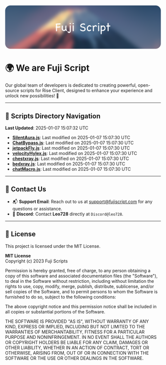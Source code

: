 ![Banner](.github/b.webp)

# 🌍 **We are Fuji Script**

Our global team of developers is dedicated to creating powerful, open-source scripts for Rise Client, designed to enhance your experience and unlock new possibilities! 🌟

---
<!-- SCRIPTS_NAVIGATION_START -->
## 📂 **Scripts Directory Navigation**

**Last Updated**: 2025-01-07 15:07:32 UTC

- **[SilentAura.js](scripts/SilentAura.js)**: Last modified on 2025-01-07 15:07:30 UTC
- **[ChatBypass.js](scripts/ChatBypass.js)**: Last modified on 2025-01-07 15:07:30 UTC
- **[jetpackFly.js](scripts/jetpackFly.js)**: Last modified on 2025-01-07 15:07:30 UTC
- **[velocityHylex.js](scripts/velocityHylex.js)**: Last modified on 2025-01-07 15:07:30 UTC
- **[chestxray.js](scripts/chestxray.js)**: Last modified on 2025-01-07 15:07:30 UTC
- **[bedxray.js](scripts/bedxray.js)**: Last modified on 2025-01-07 15:07:30 UTC
- **[chatMacro.js](scripts/chatMacro.js)**: Last modified on 2025-01-07 15:07:30 UTC

<!-- SCRIPTS_NAVIGATION_END -->

---

## 💬 **Contact Us**  
- 📬 **Support Email**: Reach out to us at [support@fujiscript.com](mailto:support@fujiscript.com) for any questions or assistance.  
- 💬 **Discord**: Contact **Leo728** directly at `Discord@leo728`.

---

## 📜 **License**

This project is licensed under the MIT License.  

**MIT License**  
Copyright (c) 2023 Fuji Scripts  

Permission is hereby granted, free of charge, to any person obtaining a copy of this software and associated documentation files (the "Software"), to deal in the Software without restriction, including without limitation the rights to use, copy, modify, merge, publish, distribute, sublicense, and/or sell copies of the Software, and to permit persons to whom the Software is furnished to do so, subject to the following conditions:  

The above copyright notice and this permission notice shall be included in all copies or substantial portions of the Software.  

THE SOFTWARE IS PROVIDED "AS IS", WITHOUT WARRANTY OF ANY KIND, EXPRESS OR IMPLIED, INCLUDING BUT NOT LIMITED TO THE WARRANTIES OF MERCHANTABILITY, FITNESS FOR A PARTICULAR PURPOSE AND NONINFRINGEMENT. IN NO EVENT SHALL THE AUTHORS OR COPYRIGHT HOLDERS BE LIABLE FOR ANY CLAIM, DAMAGES OR OTHER LIABILITY, WHETHER IN AN ACTION OF CONTRACT, TORT OR OTHERWISE, ARISING FROM, OUT OF OR IN CONNECTION WITH THE SOFTWARE OR THE USE OR OTHER DEALINGS IN THE SOFTWARE.  
